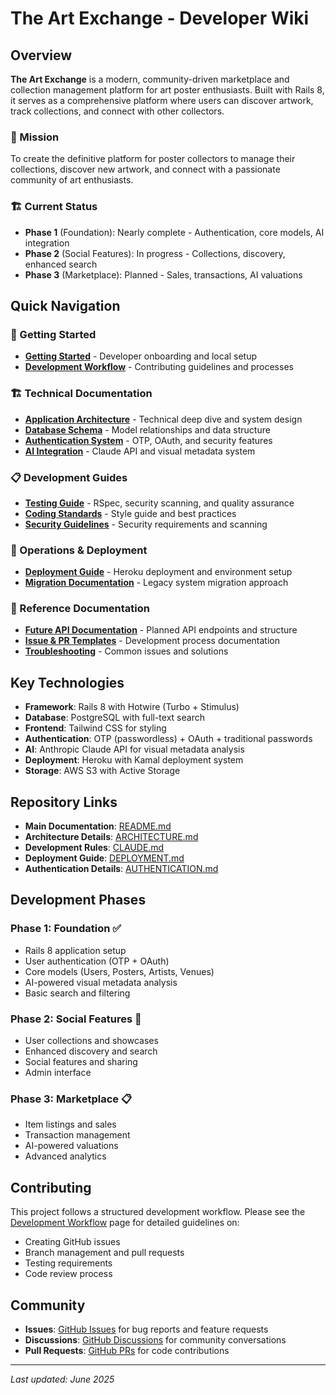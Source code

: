 # The Art Exchange - Developer Wiki

## Overview

**The Art Exchange** is a modern, community-driven marketplace and collection management platform for art poster enthusiasts. Built with Rails 8, it serves as a comprehensive platform where users can discover artwork, track collections, and connect with other collectors.

### 🎯 Mission
To create the definitive platform for poster collectors to manage their collections, discover new artwork, and connect with a passionate community of art enthusiasts.

### 🏗️ Current Status
- **Phase 1** (Foundation): Nearly complete - Authentication, core models, AI integration
- **Phase 2** (Social Features): In progress - Collections, discovery, enhanced search  
- **Phase 3** (Marketplace): Planned - Sales, transactions, AI valuations

## Quick Navigation

### 🚀 Getting Started
- **[Getting Started](Getting-Started)** - Developer onboarding and local setup
- **[Development Workflow](Development-Workflow)** - Contributing guidelines and processes

### 🏗️ Technical Documentation  
- **[Application Architecture](Application-Architecture)** - Technical deep dive and system design
- **[Database Schema](Database-Schema)** - Model relationships and data structure
- **[Authentication System](Authentication-System)** - OTP, OAuth, and security features
- **[AI Integration](AI-Integration)** - Claude API and visual metadata system

### 📋 Development Guides
- **[Testing Guide](Testing-Guide)** - RSpec, security scanning, and quality assurance
- **[Coding Standards](Coding-Standards-&-Style-Guide)** - Style guide and best practices
- **[Security Guidelines](Security-Guidelines)** - Security requirements and scanning

### 🚀 Operations & Deployment
- **[Deployment Guide](Deployment-Guide)** - Heroku deployment and environment setup
- **[Migration Documentation](Migration-Documentation)** - Legacy system migration approach

### 📖 Reference Documentation
- **[Future API Documentation](Future-API-Documentation)** - Planned API endpoints and structure
- **[Issue & PR Templates](Issue-&-PR-Templates)** - Development process documentation
- **[Troubleshooting](Troubleshooting)** - Common issues and solutions

## Key Technologies

- **Framework**: Rails 8 with Hotwire (Turbo + Stimulus)
- **Database**: PostgreSQL with full-text search
- **Frontend**: Tailwind CSS for styling
- **Authentication**: OTP (passwordless) + OAuth + traditional passwords
- **AI**: Anthropic Claude API for visual metadata analysis
- **Deployment**: Heroku with Kamal deployment system
- **Storage**: AWS S3 with Active Storage

## Repository Links

- **Main Documentation**: [README.md](../blob/main/README.md)
- **Architecture Details**: [ARCHITECTURE.md](../blob/main/ARCHITECTURE.md) 
- **Development Rules**: [CLAUDE.md](../blob/main/CLAUDE.md)
- **Deployment Guide**: [DEPLOYMENT.md](../blob/main/DEPLOYMENT.md)
- **Authentication Details**: [AUTHENTICATION.md](../blob/main/AUTHENTICATION.md)

## Development Phases

### Phase 1: Foundation ✅
- Rails 8 application setup
- User authentication (OTP + OAuth)
- Core models (Users, Posters, Artists, Venues)
- AI-powered visual metadata analysis
- Basic search and filtering

### Phase 2: Social Features 🔄
- User collections and showcases
- Enhanced discovery and search
- Social features and sharing
- Admin interface

### Phase 3: Marketplace 📋
- Item listings and sales
- Transaction management
- AI-powered valuations
- Advanced analytics

## Contributing

This project follows a structured development workflow. Please see the [Development Workflow](Development-Workflow) page for detailed guidelines on:

- Creating GitHub issues
- Branch management and pull requests
- Testing requirements
- Code review process

## Community

- **Issues**: [GitHub Issues](../issues) for bug reports and feature requests
- **Discussions**: [GitHub Discussions](../discussions) for community conversations
- **Pull Requests**: [GitHub PRs](../pulls) for code contributions

---

*Last updated: June 2025*